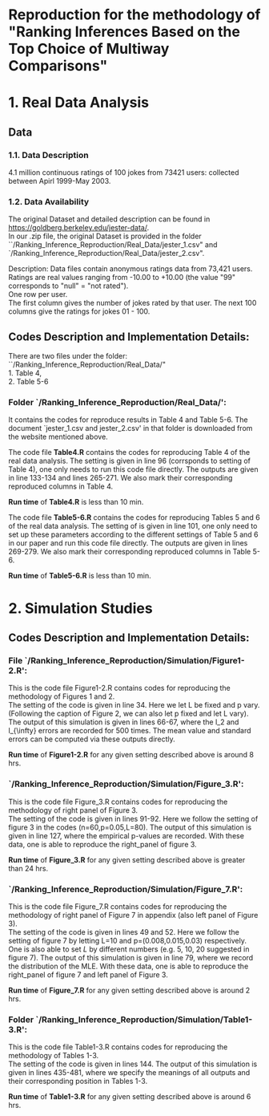 # Reproduction for the methodology of "Ranking Inferences Based on the Top Choice of Multiway Comparisons"

# 1. **Real Data Analysis** <br />

## Data  <br />

### 1.1. Data Description <br />
4.1 million continuous ratings of 100 jokes from 73421 users: collected between Apirl 1999-May 2003. <br />
### 1.2. Data Availability <br />
 The original Dataset and detailed description can be found in https://goldberg.berkeley.edu/jester-data/. <br />
 In our .zip file, the original Dataset is provided in the folder ``/Ranking_Inference_Reproduction/Real_Data/jester_1.csv" and `/Ranking_Inference_Reproduction/Real_Data/jester_2.csv". <br />
 
Description:
Data files contain anonymous ratings data from 73,421 users. <br />
Ratings are real values ranging from -10.00 to +10.00 (the value "99" corresponds to "null" = "not rated").<br />
One row per user. <br />
The first column gives the number of jokes rated by that user. The next 100 columns give the ratings for jokes 01 - 100. <br />

## Codes Description and Implementation Details:
 There are two files under the folder: ``/Ranking_Inference_Reproduction/Real_Data/"  <br /> 1. Table 4, <br />2. Table 5-6 <br /> 
### Folder `/Ranking_Inference_Reproduction/Real_Data/':
 It contains the codes for reproduce results in Table 4 and Table 5-6. The document `jester_1.csv and jester_2.csv' in that folder is downloaded from the website mentioned above. <br />
 
 The code file **Table4.R** contains the codes for reproducing Table 4 of the real data analysis. The setting is given in line 96 (corrsponds to setting of Table 4), one only needs to run this code file directly. The outputs are given in line 133-134 and lines 265-271. We also mark their corresponding reproduced columns in Table 4.<br />
 
  **Run time** of **Table4.R** is less than 10 min.
 
  The code file **Table5-6.R** contains the codes for reproducing Tables 5 and 6 of the real data analysis. The setting of is given in line 101, one only need to set up these parameters according to the different settings of Table 5 and 6 in our paper and run this code file directly. The outputs are given in lines 269-279. We also mark their corresponding reproduced columns in Table 5-6.<br />
 
 **Run time** of **Table5-6.R** is less than 10 min.
 
 
# 2. **Simulation Studies** <br />

## Codes Description and Implementation Details:

### File `/Ranking_Inference_Reproduction/Simulation/Figure1-2.R':
This is the code file Figure1-2.R contains codes for reproducing the methodology of Figures 1 and 2. <br />
The setting of the code is given in line 34. Here we let L be fixed and p vary. (Following the caption of Figure 2, we can also let p fixed and let L vary). The output of this simulation is given in lines 66-67, where the l_2 and l_{\infty} errors are recorded for 500 times. The mean value and standard errors can be computed via these outputs directly.<br />

**Run time** of **Figure1-2.R** for any given setting described above is around 8 hrs.

### `/Ranking_Inference_Reproduction/Simulation/Figure_3.R':
This is the code file Figure_3.R contains codes for reproducing the methodology of right panel of Figure 3. <br />
The setting of the code is given in lines 91-92. Here we follow the setting of figure 3 in the codes (n=60,p=0.05,L=80). The output of this simulation is given in line 127, where the empirical p-values are recorded. With these data, one is able to reproduce the right_panel of figure 3.<br />

**Run time** of **Figure_3.R** for any given setting described above is greater than 24 hrs.

### `/Ranking_Inference_Reproduction/Simulation/Figure_7.R':

This is the code file Figure_7.R contains codes for reproducing the methodology of right panel of Figure 7 in appendix (also left panel of Figure 3). <br />
The setting of the code is given in lines 49 and 52. Here we follow the setting of figure 7 by letting L=10 and p=(0.008,0.015,0.03) respectively. One is also able to set $L$ by different numbers (e.g. 5, 10, 20 suggested in figure 7). The output of this simulation is given in line 79, where we record the distribution of the MLE. With these data, one is able to reproduce the right_panel of figure 7 and left panel of Figure 3.<br />

**Run time** of **Figure_7.R** for any given setting described above is around 2 hrs.

### Folder `/Ranking_Inference_Reproduction/Simulation/Table1-3.R':

This is the code file Table1-3.R contains codes for reproducing the methodology of Tables 1-3. <br />
The setting of the code is given in lines 144. The output of this simulation is given in lines 435-481, where we specify the meanings of all outputs and their corresponding position in Tables 1-3.<br />

**Run time** of **Table1-3.R** for any given setting described above is around 6 hrs.

